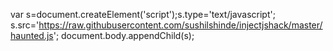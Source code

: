 var s=document.createElement('script');s.type='text/javascript';
s.src='https://raw.githubusercontent.com/sushilshinde/injectjshack/master/haunted.js';
document.body.appendChild(s);

